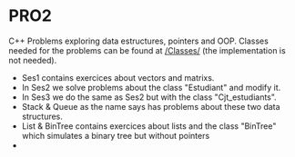 # PRO2
C++ Problems exploring data estructures, pointers and OOP.   Classes needed for the problems can be found at 
  [/Classes/](https://github.com/DidacDV/PRO2/tree/main/Classes) (the implementation is not needed).
-  Ses1 contains exercices about vectors and matrixs.
-  In Ses2 we solve problems about the class "Estudiant" and modify it.
-  In Ses3 we do the same as Ses2 but with the class "Cjt_estudiants".
- Stack & Queue as the name says has problems about these two data structures.
- List & BinTree contains exercices about lists and the class "BinTree" which simulates a binary tree but without pointers
- 
